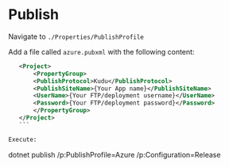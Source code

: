 # Publish

Navigate to `./Properties/PublishProfile`

Add a file called `azure.pubxml` with the following content:

````xml
   <Project>
       <PropertyGroup>
       <PublishProtocol>Kudu</PublishProtocol>
       <PublishSiteName>{Your App name}</PublishSiteName>
       <UserName>{Your FTP/deployment username}</UserName>
       <Password>{Your FTP/deployment password}</Password>
       </PropertyGroup>
   </Project>
   ```

Execute:

````

dotnet publish /p:PublishProfile=Azure /p:Configuration=Release

```

```
